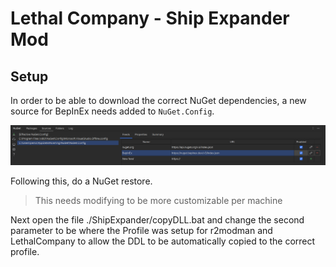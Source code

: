 # Lethal Company - Ship Expander Mod

## Setup
In order to be able to download the correct NuGet dependencies,
a new source for BepInEx needs added to `NuGet.Config`.

![Add entry to NuGet.config](/Documents/NuGetConfig.png)

Following this, do a NuGet restore.

> This needs modifying to be more customizable per machine

Next open the file ./ShipExpander/copyDLL.bat and change the second
parameter to be where the Profile was setup for r2modman and LethalCompany
to allow the DDL to be automatically copied to the correct profile.
